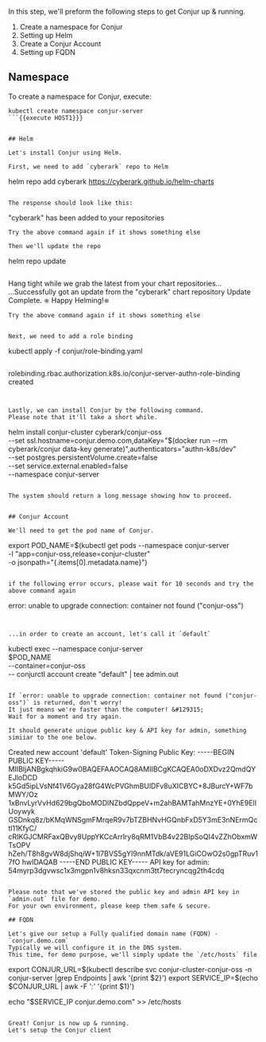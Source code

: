 

In this step, we'll preform the following steps to get Conjur up & running.

1. Create a namespace for Conjur
2. Setting up Helm
3. Create a Conjur Account
4. Setting up FQDN

## Namespace

To create a namespace for Conjur, execute:
```
kubectl create namespace conjur-server
```{{execute HOST1}}}


## Helm 

Let's install Conjur using Helm.

First, we need to add `cyberark` repo to Helm
```
helm repo add cyberark https://cyberark.github.io/helm-charts
```{{execute HOST1}}}

The response should look like this:
```
"cyberark" has been added to your repositories
```
Try the above command again if it shows something else

Then we'll update the repo
```
helm repo update
```{{execute}}

```
Hang tight while we grab the latest from your chart repositories...
...Successfully got an update from the "cyberark" chart repository
Update Complete. ⎈ Happy Helming!⎈
```
Try the above command again if it shows something else


Next, we need to add a role binding

```
kubectl apply -f conjur/role-binding.yaml
```{{execute HOST1}}}
```
rolebinding.rbac.authorization.k8s.io/conjur-server-authn-role-binding created
```


Lastly, we can install Conjur by the following command.
Please note that it'll take a short while.

```
helm install conjur-cluster cyberark/conjur-oss \
     --set ssl.hostname=conjur.demo.com,dataKey="$(docker run --rm cyberark/conjur data-key generate)",authenticators="authn-k8s/dev" \
     --set postgres.persistentVolume.create=false \
     --set service.external.enabled=false \
     --namespace conjur-server
```{{execute HOST1}}}

The system should return a long message showing how to proceed.


## Conjur Account

We'll need to get the pod name of Conjur.
```
 export POD_NAME=$(kubectl get pods --namespace conjur-server \
   -l "app=conjur-oss,release=conjur-cluster" \
   -o jsonpath="{.items[0].metadata.name}")
```{{execute HOST1}}}

if the following error occurs, please wait for 10 seconds and try the above command again
```
error: unable to upgrade connection: container not found ("conjur-oss")
```


...in order to create an account, let's call it `default`

```
kubectl exec --namespace conjur-server \
    $POD_NAME \
  --container=conjur-oss \
  -- conjurctl account create "default" | tee admin.out
```{{execute HOST1}}}
 
If `error: unable to upgrade connection: container not found ("conjur-oss")` is returned, don't worry!
It just means we're faster than the computer! &#129315;	
Wait for a moment and try again.
 
It should generate unique public key & API key for admin, something simiiar to the one below. 
```
Created new account 'default'
Token-Signing Public Key: -----BEGIN PUBLIC KEY-----
MIIBIjANBgkqhkiG9w0BAQEFAAOCAQ8AMIIBCgKCAQEA0oDXDvz2QmdQYEJloDCD
k5Gd5ipLVsNf41V6Gya28fG4WcPVGhmBUlDFv8uXICBYC+8JBurcY+WF7bMWY/Oz
1xBnvLyrVvHd629bgQboMODlNZbdQppeV+m2ahBAMTahMnzYE+0YhE9ElIUoywyk
GSDnkq8z/bKMqWNSgmFMrqeR9v7bTZBHNvHGQnbFxD5Y3mE3nNErmQctl11KfyC/
cRIKGJCMRFaxQBvy8UppYKCcArrlry8qRM1VbB4v22BIpSoQI4vZZhObxmWTsOPV
hZeh/T8h8gvW8djShqiW+1I7BVS5gYI9nnMTdk/aVE91LGiCOwO2s0gpTRuv17fO
hwIDAQAB
-----END PUBLIC KEY-----
API key for admin: 54myrp3dgvwsc1x3mgpn1v8hksn33qxcnm3tt7tecryncqg2th4cdq
```
 
Please note that we've stored the public key and admin API key in `admin.out` file for demo. 
For your own environment, please keep them safe & secure.

## FQDN

Let's give our setup a Fully qualified domain name (FQDN) - `conjur.demo.com`
Typically we will configure it in the DNS system.
This time, for demo purpose, we'll simply update the `/etc/hosts` file

```
export CONJUR_URL=$(kubectl describe svc conjur-cluster-conjur-oss -n conjur-server |grep Endpoints | awk '{print $2}')
export SERVICE_IP=$(echo $CONJUR_URL | awk  -F ':' '{print $1}')

echo "$SERVICE_IP conjur.demo.com" >> /etc/hosts
```{{execute HOST1}}}

Great! Conjur is now up & running.
Let's setup the Conjur client
